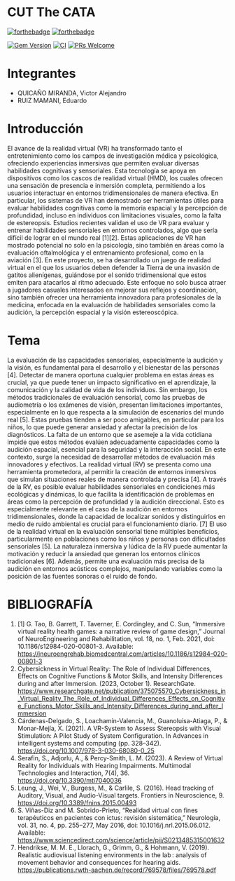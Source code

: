 # CUT The CATA

[![forthebadge](http://forthebadge.com/images/badges/made-with-ruby.svg)](http://forthebadge.com)
[![forthebadge](http://forthebadge.com/images/badges/built-with-love.svg)](http://forthebadge.com)

[![Gem Version](https://badge.fury.io/rb/colorls.svg)](https://badge.fury.io/rb/colorls)
[![CI](https://github.com/athityakumar/colorls/actions/workflows/ruby.yml/badge.svg)](https://github.com/athityakumar/colorls/actions/workflows/ruby.yml)
[![PRs Welcome](https://img.shields.io/badge/PRs-welcome-brightgreen.svg?style=shields)](http://makeapullrequest.com)

# Integrantes

- QUICAÑO MIRANDA, Victor Alejandro
- RUIZ MAMANI, Eduardo

# Introducción

El avance de la realidad virtual (VR) ha transformado tanto el entretenimiento como los campos de investigación médica y psicológica, ofreciendo experiencias inmersivas que permiten evaluar diversas habilidades cognitivas y sensoriales. Esta tecnología se apoya en dispositivos como los cascos de realidad virtual (HMD), los cuales ofrecen una sensación de presencia e inmersión completa, permitiendo a los usuarios interactuar en entornos tridimensionales de manera efectiva. En particular, los sistemas de VR han demostrado ser herramientas útiles para evaluar habilidades cognitivas como la memoria espacial y la percepción de profundidad, incluso en individuos con limitaciones visuales, como la falta de estereopsis. Estudios recientes validan el uso de VR para evaluar y entrenar habilidades sensoriales en entornos controlados, algo que sería difícil de lograr en el mundo real [1][2]. Estas aplicaciones de VR han mostrado potencial no solo en la psicología, sino también en áreas como la evaluación oftalmológica y el entrenamiento profesional, como en la aviación [3].
En este proyecto, se ha desarrollado un juego de realidad virtual en el que los usuarios deben defender la Tierra de una invasión de gatitos alienígenas, guiándose por el sonido tridimensional que estos emiten para atacarlos al ritmo adecuado. Este enfoque no solo busca atraer a jugadores casuales interesados en mejorar sus reflejos y coordinación, sino también ofrecer una herramienta innovadora para profesionales de la medicina, enfocada en la evaluación de habilidades sensoriales como la audición, la percepción espacial y la visión estereoscópica.

# Tema

La evaluación de las capacidades sensoriales, especialmente la audición y la visión, es fundamental para el desarrollo y el bienestar de las personas [4]. Detectar de manera oportuna cualquier problema en estas áreas es crucial, ya que puede tener un impacto significativo en el aprendizaje, la comunicación y la calidad de vida de los individuos. Sin embargo, los métodos tradicionales de evaluación sensorial, como las pruebas de audiometría o los exámenes de visión, presentan limitaciones importantes, especialmente en lo que respecta a la simulación de escenarios del mundo real [5]. Estas pruebas tienden a ser poco amigables, en particular para los niños, lo que puede generar ansiedad y afectar la precisión de los diagnósticos. La falta de un entorno que se asemeje a la vida cotidiana impide que estos métodos evalúen adecuadamente capacidades como la audición espacial, esencial para la seguridad y la interacción social.
En este contexto, surge la necesidad de desarrollar métodos de evaluación más innovadores y efectivos. La realidad virtual (RV) se presenta como una herramienta prometedora, al permitir la creación de entornos inmersivos que simulan situaciones reales de manera controlada y precisa [4]. A través de la RV, es posible evaluar habilidades sensoriales en condiciones más ecológicas y dinámicas, lo que facilita la identificación de problemas en áreas como la percepción de profundidad y la audición direccional. Esto es especialmente relevante en el caso de la audición en entornos tridimensionales, donde la capacidad de localizar sonidos y distinguirlos en medio de ruido ambiental es crucial para el funcionamiento diario. [7]
El uso de la realidad virtual en la evaluación sensorial tiene múltiples beneficios, particularmente en poblaciones como los niños y personas con dificultades sensoriales [5]. La naturaleza inmersiva y lúdica de la RV puede aumentar la motivación y reducir la ansiedad que generan los entornos clínicos tradicionales [6]. Además, permite una evaluación más precisa de la audición en entornos acústicos complejos, manipulando variables como la posición de las fuentes sonoras o el ruido de fondo.

# BIBLIOGRAFÍA

1. [1] G. Tao, B. Garrett, T. Taverner, E. Cordingley, and C. Sun, “Immersive virtual reality health games: a narrative review of game design,” Journal of NeuroEngineering and Rehabilitation, vol. 18, no. 1, Feb. 2021, doi: 10.1186/s12984-020-00801-3. Available: https://jneuroengrehab.biomedcentral.com/articles/10.1186/s12984-020-00801-3
2. Cybersickness in Virtual Reality: The Role of Individual Differences, Effects on Cognitive Functions & Motor Skills, and Intensity Differences during and after Immersion. (2023, October 1). ResearchGate. https://www.researchgate.net/publication/375075570_Cybersickness_in_Virtual_Reality_The_Role_of_Individual_Differences_Effects_on_Cognitive_Functions_Motor_Skills_and_Intensity_Differences_during_and_after_Immersion
3. Cárdenas-Delgado, S., Loachamín-Valencia, M., Guanoluisa-Atiaga, P., & Monar-Mejía, X. (2021). A VR-System to Assess Stereopsis with Visual Stimulation: A Pilot Study of System Configuration. In Advances in intelligent systems and computing (pp. 328–342). https://doi.org/10.1007/978-3-030-68080-0_25
4. Serafin, S., Adjorlu, A., & Percy-Smith, L. M. (2023). A Review of Virtual Reality for Individuals with Hearing Impairments. Multimodal Technologies and Interaction, 7(4), 36. https://doi.org/10.3390/mti7040036
5. Leung, J., Wei, V., Burgess, M., & Carlile, S. (2016). Head tracking of Auditory, Visual, and Audio-Visual targets. Frontiers in Neuroscience, 9. https://doi.org/10.3389/fnins.2015.00493
6. S. Viñas-Diz and M. Sobrido-Prieto, “Realidad virtual con fines terapéuticos en pacientes con ictus: revisión sistemática,” Neurología, vol. 31, no. 4, pp. 255–277, May 2016, doi: 10.1016/j.nrl.2015.06.012. Available: https://www.sciencedirect.com/science/article/pii/S0213485315001632
7. Hendrikse, M. M. E., Llorach, G., Grimm, G., & Hohmann, V. (2019). Realistic audiovisual listening environments in the lab : analysis of movement behavior and consequences for hearing aids. https://publications.rwth-aachen.de/record/769578/files/769578.pdf
